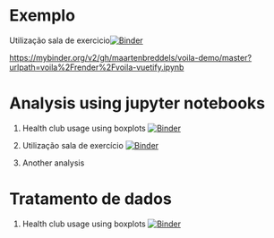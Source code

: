 # Exemplo 
Utilização sala de exercicio[![Binder](https://mybinder.org/badge_logo.svg)](https://mybinder.org/v2/gh/pesobreiro/jupyternotebooks/master?urlpath=voila%2Frender%2F3.salaExercicio_interativo.ipynb)

https://mybinder.org/v2/gh/maartenbreddels/voila-demo/master?urlpath=voila%2Frender%2Fvoila-vuetify.ipynb

# Analysis using jupyter notebooks

1. Health club usage using boxplots [![Binder](https://mybinder.org/badge_logo.svg)](https://mybinder.org/v2/gh/pesobreiro/jupyternotebooks/master?filepath=analysis/1.tratamento.ipynb)

2. Utilização sala de exercício [![Binder](https://mybinder.org/badge_logo.svg)](https://mybinder.org/v2/gh/pesobreiro/jupyternotebooks/master?filepath=analysis/2.salaExercicio.ipynb)

3. Another analysis

# Tratamento de dados

1. Health club usage using boxplots [![Binder](https://mybinder.org/badge_logo.svg)](https://mybinder.org/v2/gh/pesobreiro/jupyternotebooks/master?filepath=analysis/1.tratamento.ipynb)

